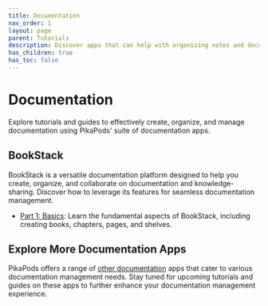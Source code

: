 ```yaml
---
title: Documentation
nav_order: 1
layout: page
parent: Tutorials
description: Discover apps that can help with organizing notes and documentation in a wiki-style knowledge system.
has_children: true
has_toc: false
---
```


# Documentation

Explore tutorials and guides to effectively create, organize, and manage documentation using PikaPods' suite of documentation apps.

## BookStack

BookStack is a versatile documentation platform designed to help you create, organize, and collaborate on documentation and knowledge-sharing. Discover how to leverage its features for seamless documentation management.

- [Part 1: Basics](bookstack-1-basics): Learn the fundamental aspects of BookStack, including creating books, chapters, pages, and shelves.

## Explore More Documentation Apps

PikaPods offers a range of [other documentation](https://www.pikapods.com/apps#documentation) apps that cater to various documentation management needs. Stay tuned for upcoming tutorials and guides on these apps to further enhance your documentation management experience.
